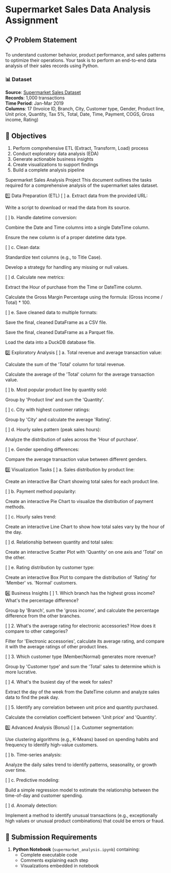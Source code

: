 # Supermarket Sales Data Analysis Assignment

## 📋 Problem Statement
To understand customer behavior, product performance, and sales patterns to optimize their operations. Your task is to perform an end-to-end data analysis of their sales records using Python.

### 📊 Dataset
**Source**: [Supermarket Sales Dataset](https://raw.githubusercontent.com/sushantag9/Supermarket-Sales-Data-Analysis/master/supermarket_sales%20-%20Sheet1.csv)  
**Records**: 1,000 transactions  
**Time Period**: Jan-Mar 2019  
**Columns**: 17 (Invoice ID, Branch, City, Customer type, Gender, Product line, Unit price, Quantity, Tax 5%, Total, Date, Time, Payment, COGS, Gross income, Rating)

## 🎯 Objectives
1. Perform comprehensive ETL (Extract, Transform, Load) process
2. Conduct exploratory data analysis (EDA)
3. Generate actionable business insights
4. Create visualizations to support findings
5. Build a complete analysis pipeline

Supermarket Sales Analysis Project
This document outlines the tasks required for a comprehensive analysis of the supermarket sales dataset.

1️⃣ Data Preparation (ETL)
[ ] a. Extract data from the provided URL:

Write a script to download or read the data from its source.

[ ] b. Handle datetime conversion:

Combine the Date and Time columns into a single DateTime column.

Ensure the new column is of a proper datetime data type.

[ ] c. Clean data:

Standardize text columns (e.g., to Title Case).

Develop a strategy for handling any missing or null values.

[ ] d. Calculate new metrics:

Extract the Hour of purchase from the Time or DateTime column.

Calculate the Gross Margin Percentage using the formula: (Gross income / Total) * 100.

[ ] e. Save cleaned data to multiple formats:

Save the final, cleaned DataFrame as a CSV file.

Save the final, cleaned DataFrame as a Parquet file.

Load the data into a DuckDB database file.

2️⃣ Exploratory Analysis
[ ] a. Total revenue and average transaction value:

Calculate the sum of the 'Total' column for total revenue.

Calculate the average of the 'Total' column for the average transaction value.

[ ] b. Most popular product line by quantity sold:

Group by 'Product line' and sum the 'Quantity'.

[ ] c. City with highest customer ratings:

Group by 'City' and calculate the average 'Rating'.

[ ] d. Hourly sales pattern (peak sales hours):

Analyze the distribution of sales across the 'Hour of purchase'.

[ ] e. Gender spending differences:

Compare the average transaction value between different genders.

3️⃣ Visualization Tasks
[ ] a. Sales distribution by product line:

Create an interactive Bar Chart showing total sales for each product line.

[ ] b. Payment method popularity:

Create an interactive Pie Chart to visualize the distribution of payment methods.

[ ] c. Hourly sales trend:

Create an interactive Line Chart to show how total sales vary by the hour of the day.

[ ] d. Relationship between quantity and total sales:

Create an interactive Scatter Plot with 'Quantity' on one axis and 'Total' on the other.

[ ] e. Rating distribution by customer type:

Create an interactive Box Plot to compare the distribution of 'Rating' for 'Member' vs. 'Normal' customers.

4️⃣ Business Insights
[ ] 1. Which branch has the highest gross income? What's the percentage difference?

Group by 'Branch', sum the 'gross income', and calculate the percentage difference from the other branches.

[ ] 2. What's the average rating for electronic accessories? How does it compare to other categories?

Filter for 'Electronic accessories', calculate its average rating, and compare it with the average ratings of other product lines.

[ ] 3. Which customer type (Member/Normal) generates more revenue?

Group by 'Customer type' and sum the 'Total' sales to determine which is more lucrative.

[ ] 4. What's the busiest day of the week for sales?

Extract the day of the week from the DateTime column and analyze sales data to find the peak day.

[ ] 5. Identify any correlation between unit price and quantity purchased.

Calculate the correlation coefficient between 'Unit price' and 'Quantity'.

5️⃣ Advanced Analysis (Bonus)
[ ] a. Customer segmentation:

Use clustering algorithms (e.g., K-Means) based on spending habits and frequency to identify high-value customers.

[ ] b. Time-series analysis:

Analyze the daily sales trend to identify patterns, seasonality, or growth over time.

[ ] c. Predictive modeling:

Build a simple regression model to estimate the relationship between the time-of-day and customer spending.

[ ] d. Anomaly detection:

Implement a method to identify unusual transactions (e.g., exceptionally high values or unusual product combinations) that could be errors or fraud.



## 📂 Submission Requirements
1. **Python Notebook** (`supermarket_analysis.ipynb`) containing:
   - Complete executable code
   - Comments explaining each step
   - Visualzations embedded in notebook

